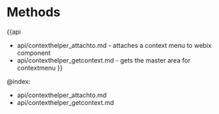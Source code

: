
Methods
=======

{{api
- api/contexthelper_attachto.md - attaches a context menu to webix component
- api/contexthelper_getcontext.md - gets the master area for contextmenu
}}

@index:
- api/contexthelper_attachto.md
- api/contexthelper_getcontext.md


